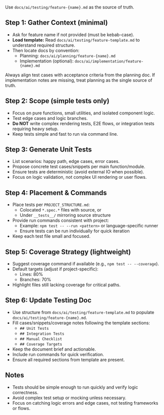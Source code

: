 Use `docs/ai/testing/feature-{name}.md` as the source of truth.

## Step 1: Gather Context (minimal)
- Ask for feature name if not provided (must be kebab-case).
- **Load template:** Read `docs/ai/testing/feature-template.md` to understand required structure.
- Then locate docs by convention:
  - Planning: `docs/ai/planning/feature-{name}.md`
  - Implementation (optional): `docs/ai/implementation/feature-{name}.md`

Always align test cases with acceptance criteria from the planning doc. If implementation notes are missing, treat planning as the single source of truth.

## Step 2: Scope (simple tests only)
- Focus on pure functions, small utilities, and isolated component logic.
- Test edge cases and logic branches.
- **Do NOT** write complex rendering tests, E2E flows, or integration tests requiring heavy setup.
- Keep tests simple and fast to run via command line.

## Step 3: Generate Unit Tests
- List scenarios: happy path, edge cases, error cases.
- Propose concrete test cases/snippets per main function/module.
- Ensure tests are deterministic (avoid external IO when possible).
- Focus on logic validation, not complex UI rendering or user flows.

## Step 4: Placement & Commands
- Place tests per `PROJECT_STRUCTURE.md`:
  - Colocated `*.spec.*` files with source, or
  - Under `__tests__/` mirroring source structure
- Provide run commands consistent with project:
  - Example: `npm test -- --run <pattern>` or language-specific runner
  - Ensure tests can be run individually for quick iteration
- Keep each test file small and focused.

## Step 5: Coverage Strategy (lightweight)
- Suggest coverage command if available (e.g., `npm test -- --coverage`).
- Default targets (adjust if project-specific):
  - Lines: 80%
  - Branches: 70%
- Highlight files still lacking coverage for critical paths.

## Step 6: Update Testing Doc
- Use structure from `docs/ai/testing/feature-template.md` to populate `docs/ai/testing/feature-{name}.md`.
- Fill cases/snippets/coverage notes following the template sections:
  - `## Unit Tests`
  - `## Integration Tests`
  - `## Manual Checklist`
  - `## Coverage Targets`
- Keep the document brief and actionable.
- Include run commands for quick verification.
- Ensure all required sections from template are present.

## Notes
- Tests should be simple enough to run quickly and verify logic correctness.
- Avoid complex test setup or mocking unless necessary.
- Focus on catching logic errors and edge cases, not testing frameworks or flows.
